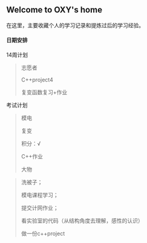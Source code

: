 ## Welcome to OXY's home

在这里，主要收藏个人的学习记录和提炼过后的学习经验。



#### 日期安排

14周计划

> 志愿者
>
> C++project4
>
> 复变函数复习+作业





考试计划

> 模电
>
> 复变
>
> 积分：√
>
> C++作业
>
> 大物

> 洗被子；
>
> 模电课程学习；
>
> 提交计网作业；
>
> 看实验室的代码（从结构角度去理解，感性的认识）
>
> 做一份c++project